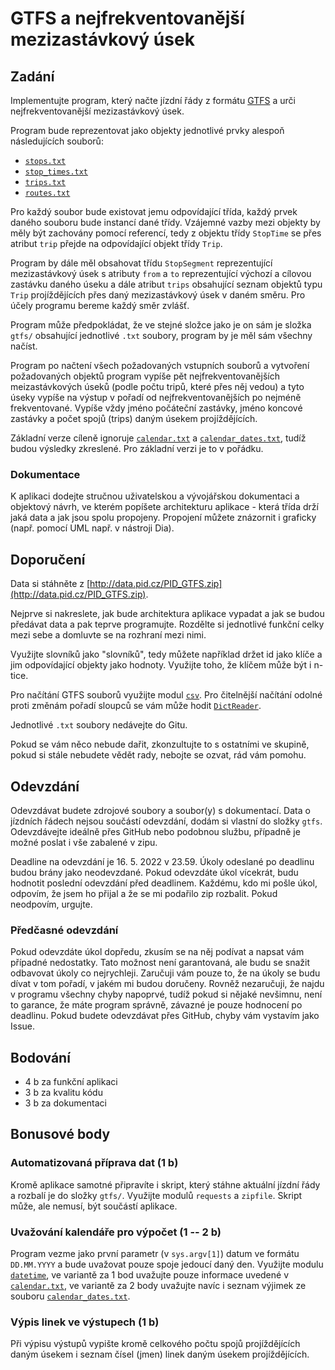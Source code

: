 # GTFS a nejfrekventovanější mezizastávkový úsek

## Zadání

Implementujte program, který načte jízdní řády z formátu [GTFS](https://developers.google.com/transit/gtfs/reference) a urči
nejfrekventovanější mezizastávkový úsek. 

Program bude reprezentovat jako objekty jednotlivé prvky alespoň následujících
souborů:
  - [`stops.txt`](https://developers.google.com/transit/gtfs/reference#stopstxt)
  - [`stop_times.txt`](https://developers.google.com/transit/gtfs/reference#stop_timestxt)
  - [`trips.txt`](https://developers.google.com/transit/gtfs/reference#tripstxt)
  - [`routes.txt`](https://developers.google.com/transit/gtfs/reference#routestxt)

Pro každý soubor bude existovat jemu odpovídající třída, každý prvek daného
souboru bude instancí dané třídy. Vzájemné vazby mezi objekty by měly být
zachovány pomocí referencí, tedy z objektu třídy `StopTime` se přes atribut `trip`
přejde na odpovídající objekt třídy `Trip`. 

Program by dále měl obsahovat třídu `StopSegment` reprezentující mezizastávkový
úsek s atributy `from` a `to` reprezentující výchozí a cílovou zastávku daného
úseku a dále atribut `trips` obsahující seznam objektů typu `Trip`
projíždějících přes daný mezizastávkový úsek v daném směru. Pro účely programu
bereme každý směr zvlášť. 

Program může předpokládat, že ve stejné složce jako je on sám je složka `gtfs/`
obsahující jednotlivé `.txt` soubory, program by je měl sám všechny načíst.

Program po načtení všech požadovaných vstupních souborů a vytvoření požadovaných
objektů program vypíše pět nejfrekventovanějších meizastávkových úseků (podle
počtu tripů, které přes něj vedou) a tyto úseky vypíše na výstup v pořadí od
nejfrekventovanějších po nejméně frekventované. Vypíše vždy jméno počáteční
zastávky, jméno koncové zastávky a počet spojů (trips) daným úsekem
projíždějících.

Základní verze cíleně ignoruje [`calendar.txt`](https://developers.google.com/transit/gtfs/reference#calendartxt) a [`calendar_dates.txt`](https://developers.google.com/transit/gtfs/reference#calendar_datestxt
), tudíž
budou výsledky zkreslené. Pro základní verzi je to v pořádku.

### Dokumentace
K aplikaci dodejte stručnou uživatelskou a vývojářskou dokumentaci a objektový
návrh, ve kterém popíšete architekturu aplikace - která třída drží jaká data a
jak jsou spolu propojeny. Propojení můžete znázornit i graficky (např. pomocí
UML např. v nástroji Dia). 

## Doporučení
Data si stáhněte z
[http://data.pid.cz/PID_GTFS.zip](http://data.pid.cz/PID_GTFS.zip).

Nejprve si nakreslete, jak bude architektura aplikace vypadat a jak se budou
předávat data a pak teprve programujte. Rozdělte si jednotlivé funkční celky
mezi sebe a domluvte se na rozhraní mezi nimi.

Využijte slovníků jako "slovníků", tedy můžete například držet id jako klíče a
jim odpovídající objekty jako hodnoty. Využijte toho, že klíčem může být i
n-tice.

Pro načítání GTFS souborů využijte modul [`csv`](https://docs.python.org/3/library/csv.html). Pro čitelnější načítání odolné
proti změnám pořadí sloupců se vám může hodit [`DictReader`](https://docs.python.org/3/library/csv.html#csv.DictReader).

Jednotlivé `.txt` soubory nedávejte do Gitu.

Pokud se vám něco nebude dařit, zkonzultujte to s ostatními ve skupině, pokud si
stále nebudete vědět rady, nebojte se ozvat, rád vám pomohu.

## Odevzdání
Odevzdávat budete zdrojové soubory a soubor(y) s dokumentací. Data o jízdních
řádech nejsou součástí odevzdání, dodám si vlastní do složky `gtfs`. Odevzdávejte
ideálně přes GitHub nebo podobnou službu, případně je možné poslat i vše
zabalené v zipu.

Deadline na odevzdání je 16. 5. 2022 v 23.59. Úkoly odeslané po deadlinu budou
brány jako neodevzdané. Pokud odevzdáte úkol vícekrát, budu hodnotit poslední
odevzdání před deadlinem.  Každému, kdo mi pošle úkol, odpovím, že jsem ho
přijal a že se mi podařilo zip rozbalit. Pokud neodpovím, urgujte.

### Předčasné odevzdání
Pokud odevzdáte úkol dopředu, zkusím se na něj podívat a napsat vám případné
nedostatky. Tato možnost není garantovaná, ale budu se snažit odbavovat úkoly co
nejrychleji. Zaručuji vám pouze to, že na úkoly se budu dívat v tom pořadí, v
jakém mi budou doručeny. Rovněž nezaručuji, že najdu v programu všechny chyby
napoprvé, tudíž pokud si nějaké nevšimnu, není to garance, že máte program
správně, závazné je pouze hodnocení po deadlinu. Pokud budete odevzdávat přes
GitHub, chyby vám vystavím jako Issue.

## Bodování
  * 4 b za funkční aplikaci
  * 3 b za kvalitu kódu
  * 3 b za dokumentaci

## Bonusové body

### Automatizovaná příprava dat (1 b)
Kromě aplikace samotné připravíte i skript, který stáhne aktuální jízdní řády a
rozbalí je do složky `gtfs/`. Využijte modulů `requests` a `zipfile`. Skript
může, ale nemusí, být součástí aplikace.

### Uvažování kalendáře pro výpočet (1 -- 2 b)
Program vezme jako první parametr (v `sys.argv[1]`) datum ve formátu
`DD.MM.YYYY` a bude uvažovat pouze spoje jedoucí daný den. Využijte modulu
[`datetime`](https://docs.python.org/3/library/datetime.html), ve variantě za 1 bod uvažujte pouze informace uvedené v
[`calendar.txt`](https://developers.google.com/transit/gtfs/reference#calendartxt), ve variantě za 2 body uvažujte navíc i seznam výjimek ze souboru
[`calendar_dates.txt`](https://developers.google.com/transit/gtfs/reference#calendar_datestxt).

### Výpis linek ve výstupech (1 b)
Při výpisu výstupů vypište kromě celkového počtu spojů projíždějících daným
úsekem i seznam čísel (jmen) linek daným úsekem projíždějících.
